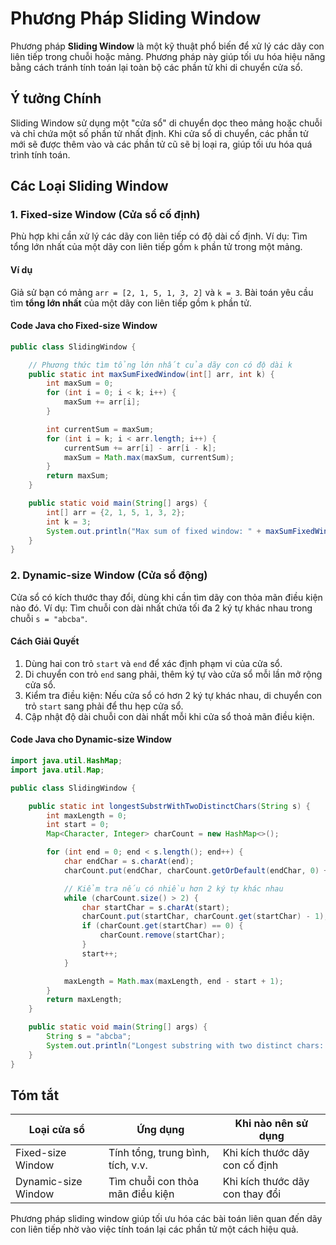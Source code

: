 # Phương Pháp Sliding Window

Phương pháp **Sliding Window** là một kỹ thuật phổ biến để xử lý các dãy con liên tiếp trong chuỗi hoặc mảng. Phương pháp này giúp tối ưu hóa hiệu năng bằng cách tránh tính toán lại toàn bộ các phần tử khi di chuyển cửa sổ.

## Ý tưởng Chính
Sliding Window sử dụng một "cửa sổ" di chuyển dọc theo mảng hoặc chuỗi và chỉ chứa một số phần tử nhất định. Khi cửa sổ di chuyển, các phần tử mới sẽ được thêm vào và các phần tử cũ sẽ bị loại ra, giúp tối ưu hóa quá trình tính toán.

## Các Loại Sliding Window

### 1. Fixed-size Window (Cửa sổ cố định)
Phù hợp khi cần xử lý các dãy con liên tiếp có độ dài cố định. Ví dụ: Tìm tổng lớn nhất của một dãy con liên tiếp gồm `k` phần tử trong một mảng.

#### Ví dụ
Giả sử bạn có mảng `arr = [2, 1, 5, 1, 3, 2]` và `k = 3`. Bài toán yêu cầu tìm **tổng lớn nhất** của một dãy con liên tiếp gồm `k` phần tử.

#### Code Java cho Fixed-size Window

```java
public class SlidingWindow {

    // Phương thức tìm tổng lớn nhất của dãy con có độ dài k
    public static int maxSumFixedWindow(int[] arr, int k) {
        int maxSum = 0;
        for (int i = 0; i < k; i++) {
            maxSum += arr[i];
        }

        int currentSum = maxSum;
        for (int i = k; i < arr.length; i++) {
            currentSum += arr[i] - arr[i - k];
            maxSum = Math.max(maxSum, currentSum);
        }
        return maxSum;
    }

    public static void main(String[] args) {
        int[] arr = {2, 1, 5, 1, 3, 2};
        int k = 3;
        System.out.println("Max sum of fixed window: " + maxSumFixedWindow(arr, k));  // Output: 9
    }
}
```
### 2. Dynamic-size Window (Cửa sổ động)
Cửa sổ có kích thước thay đổi, dùng khi cần tìm dãy con thỏa mãn điều kiện nào đó. Ví dụ: Tìm chuỗi con dài nhất chứa tối đa 2 ký tự khác nhau trong chuỗi `s = "abcba"`.

#### Cách Giải Quyết
1. Dùng hai con trỏ `start` và `end` để xác định phạm vi của cửa sổ.
2. Di chuyển con trỏ `end` sang phải, thêm ký tự vào cửa sổ mỗi lần mở rộng cửa sổ.
3. Kiểm tra điều kiện: Nếu cửa sổ có hơn 2 ký tự khác nhau, di chuyển con trỏ `start` sang phải để thu hẹp cửa sổ.
4. Cập nhật độ dài chuỗi con dài nhất mỗi khi cửa sổ thoả mãn điều kiện.

#### Code Java cho Dynamic-size Window
```java
import java.util.HashMap;
import java.util.Map;

public class SlidingWindow {

    public static int longestSubstrWithTwoDistinctChars(String s) {
        int maxLength = 0;
        int start = 0;
        Map<Character, Integer> charCount = new HashMap<>();

        for (int end = 0; end < s.length(); end++) {
            char endChar = s.charAt(end);
            charCount.put(endChar, charCount.getOrDefault(endChar, 0) + 1);

            // Kiểm tra nếu có nhiều hơn 2 ký tự khác nhau
            while (charCount.size() > 2) {
                char startChar = s.charAt(start);
                charCount.put(startChar, charCount.get(startChar) - 1);
                if (charCount.get(startChar) == 0) {
                    charCount.remove(startChar);
                }
                start++;
            }

            maxLength = Math.max(maxLength, end - start + 1);
        }
        return maxLength;
    }

    public static void main(String[] args) {
        String s = "abcba";
        System.out.println("Longest substring with two distinct chars: " + longestSubstrWithTwoDistinctChars(s));  // Output: 3 ("bcb")
    }
}
```
## Tóm tắt
| Loại cửa sổ         | Ứng dụng                               | Khi nào nên sử dụng                  |
|---------------------|----------------------------------------|--------------------------------------|
| Fixed-size Window   | Tính tổng, trung bình, tích, v.v.      | Khi kích thước dãy con cố định       |
| Dynamic-size Window | Tìm chuỗi con thỏa mãn điều kiện       | Khi kích thước dãy con thay đổi      |

Phương pháp sliding window giúp tối ưu hóa các bài toán liên quan đến dãy con liên tiếp nhờ vào việc tính toán lại các phần tử một cách hiệu quả.
